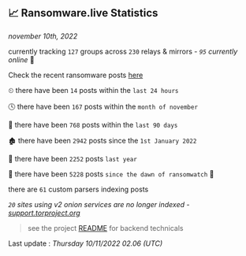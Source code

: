 
## 📈 Ransomware.live Statistics
_november 10th, 2022_

currently tracking `127` groups across `230` relays & mirrors - _`95` currently online_ 📡

Check the recent ransomware posts [here](https://www.ransomware.live/#/recentposts)


⏲ there have been `14` posts within the `last 24 hours`

🕓 there have been `167` posts within the `month of november`

📅 there have been `768` posts within the `last 90 days`

🏚 there have been `2942` posts since the `1st January 2022`

🚀 there have been `2252` posts `last year`

🦕 there have been `5228` posts `since the dawn of ransomwatch` 🐣

there are `61` custom parsers indexing posts

_`20` sites using v2 onion services are no longer indexed - [support.torproject.org](https://support.torproject.org/onionservices/v2-deprecation/)_

> see the project [README](https://github.com/jmousqueton/ransomwatch#readme) for backend technicals



Last update : _Thursday 10/11/2022 02.06 (UTC)_

